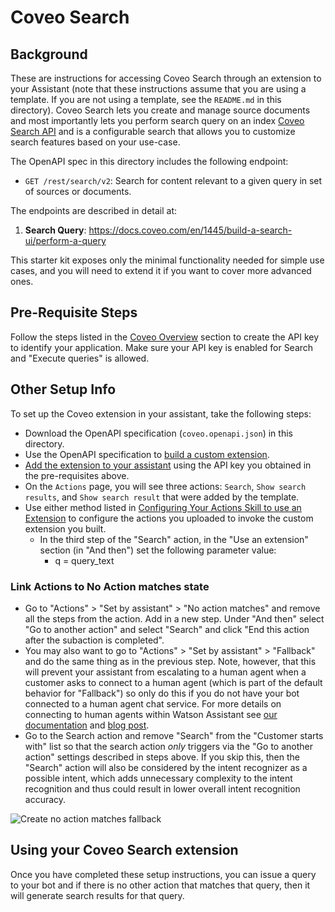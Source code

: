 # Coveo Search

## Background

These are instructions for accessing Coveo Search through an extension to your Assistant (note that these instructions assume that you are using a template. If you are not using a template, see the `README.md` in this directory). Coveo Search lets you create and manage source documents and most importantly lets you perform search query on an index  [Coveo Search API](https://docs.coveo.com/en/52/build-a-search-ui/use-the-search-api) and is a configurable search that allows you to customize search features based on your use-case.

The OpenAPI spec in this directory includes the following endpoint:

- `GET /rest/search/v2`: Search for content relevant to a given query in set of sources or documents.

The endpoints are described in detail at:

1. **Search Query**: https://docs.coveo.com/en/1445/build-a-search-ui/perform-a-query

This starter kit exposes only the minimal functionality needed for simple use cases, and you will need to extend it if you want to cover more advanced ones.

## Pre-Requisite Steps

Follow the steps listed in the [Coveo Overview](https://docs.coveo.com/en/3361/coveo-overview) section to create the API key to identify your application. Make sure your API key is enabled for Search and "Execute queries" is allowed.

## Other Setup Info

To set up the Coveo extension in your assistant, take the following steps:

- Download the OpenAPI specification (`coveo.openapi.json`) in this directory.
- Use the OpenAPI specification to [build a custom extension](https://cloud.ibm.com/docs/watson-assistant?topic=watson-assistant-build-custom-extension#building-the-custom-extension).
- [Add the extension to your assistant](https://cloud.ibm.com/docs/watson-assistant?topic=watson-assistant-add-custom-extension) using the API key you obtained in the pre-requisites above.
- On the `Actions` page, you will see three actions: `Search`, `Show search results`, and `Show search result` that were added by the template.
- Use either method listed in [Configuring Your Actions Skill to use an Extension](https://github.com/watson-developer-cloud/assistant-toolkit/blob/master/integrations/extensions/README.md#configuring-your-actions-skill-to-use-an-extension) to configure the actions you uploaded to invoke the custom extension you built.
  - In the third step of the "Search" action, in the "Use an extension" section (in "And then") set the following parameter value:
    - q = query_text

### Link Actions to No Action matches state
- Go to "Actions" > "Set by assistant" > "No action matches" and remove all the steps from the action.  Add in a new step.  Under "And then" select "Go to another action" and select "Search" and click "End this action after the subaction is completed".
- You may also want to go to "Actions" > "Set by assistant" > "Fallback" and do the same thing as in the previous step.  Note, however, that this will prevent your assistant from escalating to a human agent when a customer asks to connect to a human agent (which is part of the default behavior for "Fallback") so only do this if you do not have your bot connected to a human agent chat service.  For more details on connecting to human agents within Watson Assistant see [our documentation](https://cloud.ibm.com/docs/watson-assistant?topic=watson-assistant-human-agent) and [blog post](https://medium.com/ibm-watson/bring-your-own-service-desk-to-watson-assistant-b39bc920075c).
- Go to the Search action and remove "Search" from the "Customer starts with" list so that the search action _only_ triggers via the "Go to another action" settings described in steps above.  If you skip this, then the "Search" action will also be considered by the intent recognizer as a possible intent, which adds unnecessary complexity to the intent recognition and thus could result in lower overall intent recognition accuracy.

![Create no action matches fallback](./assets/no_action_fallback_search.png)<br>

## Using your Coveo Search extension

Once you have completed these setup instructions, you can issue a query to your bot and if there is no other action that matches that query, then it will generate search results for that query.
